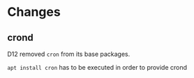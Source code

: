 # Changes

## crond
D12 removed `cron` from its base packages.

`apt install cron` has to be executed in order to provide crond
